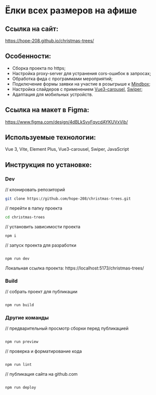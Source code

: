 # Ёлки всех размеров на афише

## Ссылка на сайт:

https://hope-208.github.io/christmas-trees/

## Особенности:

- Сборка проекта по https;
- Настройка proxy-server для устранения cors-ошибок в запросах;
- Обработка фида с программами мероприятий;
- Подключение формы заявки на участие в розыгрыше к [Mindbox](https://mindbox.ru/);
- Настройка слайдеров с применением [Vue3-carousel](https://vue3-carousel.ismail9k.com/), [Swiper](https://swiperjs.com/);
- Адаптация для мобильных устройств.

## Ссылка на макет в Figma:

https://www.figma.com/design/4dBLkSvyFqycdAYKUVxVib/

## Используемые технологии:

Vue 3, Vite, Element Plus, Vue3-carousel, Swiper, JavaScript

## Инструкция по установке:

### Dev

// клонировать репозиторий

```bash
git clone https://github.com/hope-208/christmas-trees.git

```

// перейти в папку проекта

```bash
cd christmas-trees
```

// установить зависимости проекта

```bash
npm i
```

// запуск проекта для разработки

```bash

npm run dev
```

Локальная ссылка проекта: https://localhost:5173/christmas-trees/

### Build

// собрать проект для публикации

```bash

npm run build
```

### Другие команды

// предварительный просмотр сборки перед публикацией

```bash

npm run preview
```

// проверка и форматирование кода

```bash

npm run lint
```

// публикация сайта на github.com

```bash

npm run deploy
```
